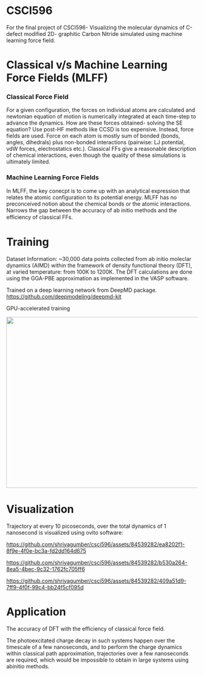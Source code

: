# CSCI596
For the final project of CSCI596- 
Visualizing the molecular dynamics of C-defect modified 2D- graphitic Carbon Nitride simulated using machine learning force field. 

# Classical v/s Machine Learning Force Fields (MLFF)

### Classical Force Field
For a given configuration, the forces on individual atoms are calculated and newtonian equation of motion is numerically integrated at each time-step to advance the dynamics. 
How are these forces obtained- solving the SE equation? Use post-HF methods like CCSD is too expensive. Instead, force fields are used. 
Force on each atom is mostly sum of bonded (bonds, angles, dihedrals) plus non-bonded interactions (pairwise: LJ potential, vdW forces, electrostatics etc.).
Classical FFs give a reasonable description of chemical interactions, even though the quality of these simulations is ultimately limited. 

### Machine Learning Force Fields
In MLFF, the key conecpt is to come up with an analytical expression that relates the atomic configuration to its potential energy. 
MLFF has no preconceived notion about the chemical bonds or the atomic interactions.
Narrows the gap between the accuracy of ab initio methods and the eﬃciency of classical FFs.

# Training
Dataset Information: ~30,000 data points collected from ab initio moleclar dynamics (AIMD) within the framework of density functional theory (DFT), at varied temperature: from 100K to 1200K. 
The DFT calculations are done using the GGA-PBE approximation as implemented in the VASP software. 

Trained on a deep learning network from DeepMD package. 
https://github.com/deepmodeling/deepmd-kit

GPU-accelerated training

<img src="https://github.com/shriyagumber/csci596/assets/84539282/330452cf-7dac-44d0-8284-d4c09d55bec5" width="550" height="450">

# Visualization

Trajectory at every 10 picoseconds, over the total dynamics of 1 nanosecond is visualized using ovito software:


https://github.com/shriyagumber/csci596/assets/84539282/ea8202f1-8f9e-4f0e-bc3a-fd2dd164d675

https://github.com/shriyagumber/csci596/assets/84539282/b530a264-8ea5-4bec-9c32-1762fc705ff6

https://github.com/shriyagumber/csci596/assets/84539282/409a51d9-7ff9-4f0f-99c4-bb24f5cf095d

# Application

The accuracy of DFT with the efficiency of classical force field. 

The photoexcitated charge decay in such systems happen over the timescale of a few nanoseconds, and to perform the charge dynamics within classical path approximation, trajectories over a few nanoseconds are required, which would be impossible to obtain in large systems using abinitio methods. 


